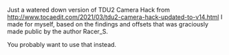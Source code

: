 Just a watered down version of TDU2 Camera Hack from http://www.tocaedit.com/2021/03/tdu2-camera-hack-updated-to-v14.html I made for myself, based on the findings and offsets that was graciously made public by the author Racer_S.

You probably want to use that instead.
